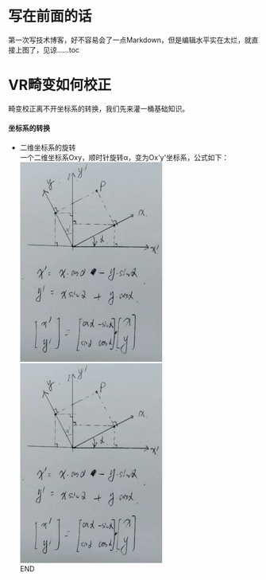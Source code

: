 # 写在前面的话

第一次写技术博客，好不容易会了一点Markdown，但是编辑水平实在太烂，就直接上图了，见谅……toc

# VR畸变如何校正

畸变校正离不开坐标系的转换，我们先来灌一桶基础知识。

#### 坐标系的转换

- 二维坐标系的旋转  
一个二维坐标系Oxy，顺时针旋转α，变为Ox'y'坐标系，公式如下：  
    ![ReactiveCocoa进阶思维导图](https://github.com/liuliutu/liuliutu.github.io/blob/master/img/201904051436.JPG)  
    ![矩阵旋转表达式](https://github.com/liuliutu/liuliutu.github.io/blob/master/img/201904051436.JPG "二维坐标系旋转矩阵表达式")  
    END
